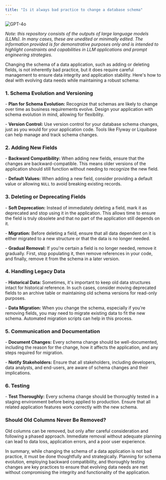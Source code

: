 ```yaml
---
title: "Is it always bad practice to change a database schema"
---
```

![GPT-4o](https://img.shields.io/badge/GPT--4o-3333FF?style=for-the-badge&logo=openai&logoColor=white)



*Note: this repository consists of the outputs of large language models (LLMs). In many cases, these are unedited or minimally edited. The information provided is for demonstrative purposes only and is intended to highlight constraints and capabilities in LLM applications and prompt engineering strategies.*




Changing the schema of a data application, such as adding or deleting fields, is not inherently bad practice, but it does require careful management to ensure data integrity and application stability. Here's how to deal with evolving data needs while maintaining a robust schema:

### 1. **Schema Evolution and Versioning**

\- **Plan for Schema Evolution:** Recognize that schemas are likely to change over time as business requirements evolve. Design your application with schema evolution in mind, allowing for flexibility.

\- **Version Control:** Use version control for your database schema changes, just as you would for your application code. Tools like Flyway or Liquibase can help manage and track schema changes.

### 2. **Adding New Fields**

\- **Backward Compatibility:** When adding new fields, ensure that the changes are backward-compatible. This means older versions of the application should still function without needing to recognize the new field.

\- **Default Values:** When adding a new field, consider providing a default value or allowing `NULL` to avoid breaking existing records.

### 3. **Deleting or Deprecating Fields**

\- **Soft Deprecation:** Instead of immediately deleting a field, mark it as deprecated and stop using it in the application. This allows time to ensure the field is truly obsolete and that no part of the application still depends on it.

\- **Migration:** Before deleting a field, ensure that all data dependent on it is either migrated to a new structure or that the data is no longer needed.

\- **Gradual Removal:** If you're certain a field is no longer needed, remove it gradually. First, stop populating it, then remove references in your code, and finally, remove it from the schema in a later version.

### 4. **Handling Legacy Data**

\- **Historical Data:** Sometimes, it's important to keep old data structures intact for historical reference. In such cases, consider moving deprecated fields to an archive table or maintaining old schema versions for read-only purposes.

\- **Data Migration:** When you change the schema, especially if you're removing fields, you may need to migrate existing data to fit the new schema. Automated migration scripts can help in this process.

### 5. **Communication and Documentation**

\- **Document Changes:** Every schema change should be well-documented, including the reason for the change, how it affects the application, and any steps required for migration.

\- **Notify Stakeholders:** Ensure that all stakeholders, including developers, data analysts, and end-users, are aware of schema changes and their implications.

### 6. **Testing**

\- **Test Thoroughly:** Every schema change should be thoroughly tested in a staging environment before being applied to production. Ensure that all related application features work correctly with the new schema.

### Should Old Columns Never Be Removed?

Old columns can be removed, but only after careful consideration and following a phased approach. Immediate removal without adequate planning can lead to data loss, application errors, and a poor user experience.

In summary, while changing the schema of a data application is not bad practice, it must be done thoughtfully and strategically. Planning for schema evolution, employing backward compatibility, and thoroughly testing changes are key practices to ensure that evolving data needs are met without compromising the integrity and functionality of the application.